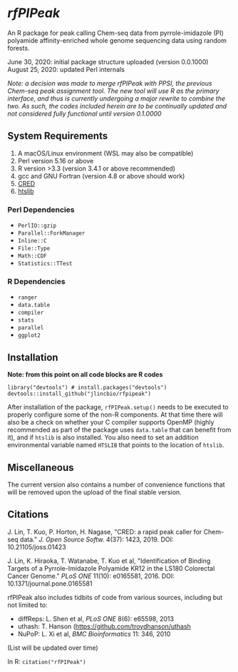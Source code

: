 # *rfPIPeak*
An R package for peak calling Chem-seq data from pyrrole-imidazole (PI) polyamide affinity-enriched whole genome sequencing data using random forests. 

June 30, 2020: initial package structure uploaded (version 0.0.1000)<br>
August 25, 2020: updated Perl internals

*Note: a decision was made to merge rfPIPeak with PPSI, the previous Chem-seq peak assignment tool. The new tool will use R as the primary interface, and thus is currently undergoing a major rewrite to combine the two. As such, the codes included herein are to be continually updated and not considered fully functional until version 0.1.0000*

## System Requirements
  1. A macOS/Linux environment (WSL may also be compatible)
  2. Perl version 5.16 or above
  3. R version >3.3 (version 3.4.1 or above recommended) 
  4. gcc and GNU Fortran (version 4.8 or above should work)
  5. [CRED](https://github.com/jlincbio/cred)
  6. [htslib](http://www.htslib.org/)

### Perl Dependencies
  * `PerlIO::gzip`
  * `Parallel::ForkManager`
  * `Inline::C`
  * `File::Type`
  * `Math::CDF`
  * `Statistics::TTest`

### R Dependencies
  * `ranger`
  * `data.table`
  * `compiler`
  * `stats`
  * `parallel`
  * `ggplot2`

## Installation
__Note: from this point on all code blocks are R codes__
```
library("devtools") # install.packages("devtools")
devtools::install_github("jlincbio/rfpipeak")
```

After installation of the package, `rfPIPeak.setup()` needs to be executed to properly configure some of the non-R components. At that time there will also be a check on whether your C compiler supports OpenMP (highly recommended as part of the package uses `data.table` that can benefit from it), and if `htslib` is also installed. You also need to set an addition environmental variable named `HTSLIB` that points to the location of `htslib`.

## Miscellaneous
The current version also contains a number of convenience functions that will be removed upon the upload of the final stable version.

## Citations
J. Lin, T. Kuo, P. Horton, H. Nagase, "CRED: a rapid peak caller for Chem-seq data." *J. Open Source Softw.* 4(37): 1423, 2019. DOI: 10.21105/joss.01423

J. Lin, K. Hiraoka, T. Watanabe, T. Kuo et al, "Identification of Binding Targets of a Pyrrole-Imidazole Polyamide KR12 in the LS180 Colorectal Cancer Genome." *PLoS ONE* 11(10): e0165581, 2016. DOI: 10.1371/journal.pone.0165581

rfPIPeak also includes tidbits of code from various sources, including but not limited to:
* diffReps: L. Shen et al, *PLoS ONE* 8(6): e65598, 2013
* uthash: T. Hanson (https://github.com/troydhanson/uthash
* NuPoP: L. Xi et al, *BMC Bioinformatics* 11: 346, 2010

(List will be updated over time)

In R:
`citation("rfPIPeak")`
